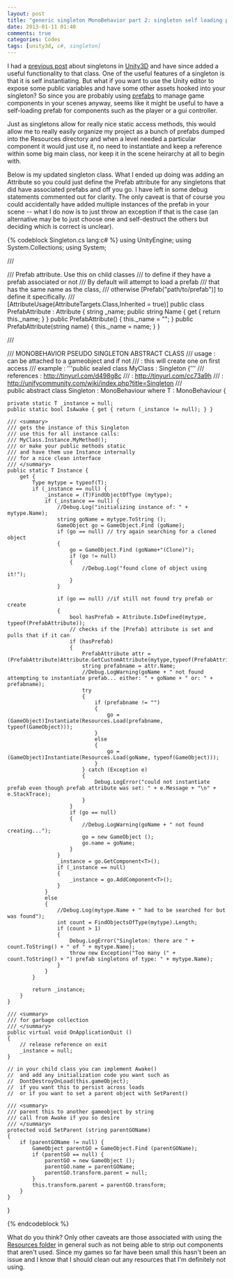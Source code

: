 ```yaml
---
layout: post
title: "generic singleton MonoBehavior part 2: singleton self loading prefab"
date: 2013-01-11 01:40
comments: true
categories: Codes 
tags: [unity3d, c#, singleton]
---
```


I had a [previous post](blog/2012/04/26/unity-singletons/) about singletons in [Unity3D](http://www.unity3d.com) and have since added a useful functionality to that class.  One of the useful features of a singleton is that it is self instantiating.  But what if you want to use the Unity editor to expose some public variables and have some other assets hooked into your singleton?  So since you are probably using [prefabs](http://docs.unity3d.com/Documentation/Manual/Prefabs.html) to manage game components in your scenes anyway, seems like it might be useful to have a self-loading prefab for components such as the player or a gui controller. 

Just as singletons allow for really nice static access methods, this would allow me to really easily organize my project as a bunch of prefabs dumped into the Resources directory and when a level needed a particular component it would just use it, no need to instantiate and keep a reference within some big main class, nor keep it in the scene heirarchy at all to begin with. 

<!--more--> 

Below is my updated singleton class. What I ended up doing was adding an Attribute so you could just define the Prefab attribute for any singletons that did have associated prefabs and off you go.  I have left in some debug statements commented out for clarity.  The only caveat is that of course you could accidentally have added multiple instances of the prefab in your scene -- what I do now is to just throw an exception if that is the case (an alternative may be to just choose one and self-destruct the others but deciding which is correct is unclear). 

{% codeblock Singleton.cs lang:c# %}
using UnityEngine;
using System.Collections;
using System;

/// <summary>
/// Prefab attribute. Use this on child classes
/// to define if they have a prefab associated or not
/// By default will attempt to load a prefab
/// that has the same name as the class,
/// otherwise [Prefab("path/to/prefab")] to define it specifically. 
/// </summary>
[AttributeUsage(AttributeTargets.Class,Inherited = true)]
public class PrefabAttribute : Attribute
{
    string _name;
	public string Name { get { return this._name; } }
	public PrefabAttribute() { this._name = ""; }
    public PrefabAttribute(string name) { this._name = name; }
}

/// <summary>
/// MONOBEHAVIOR PSEUDO SINGLETON ABSTRACT CLASS
/// usage		: can be attached to a gameobject and if not
/// 			: this will create one on first access
/// example		: '''public sealed class MyClass : Singleton<MyClass> {'''
/// references	: http://tinyurl.com/d498g8c
/// 			: http://tinyurl.com/cc73a9h
/// 			: http://unifycommunity.com/wiki/index.php?title=Singleton
/// </summary>
public abstract class Singleton<T> : MonoBehaviour where T : MonoBehaviour
{
	
	private static T _instance = null;
	public static bool IsAwake { get { return (_instance != null); } }
			
	/// <summary>
	/// gets the instance of this Singleton
	/// use this for all instance calls:
	/// MyClass.Instance.MyMethod();
	/// or make your public methods static
	/// and have them use Instance internally
	/// for a nice clean interface
	/// </summary>
	public static T Instance {
		get {
			Type mytype = typeof(T);
			if (_instance == null) {
				_instance = (T)FindObjectOfType (mytype);
				if (_instance == null) {
					//Debug.Log("initializing instance of: " + mytype.Name);
					string goName = mytype.ToString ();
					GameObject go = GameObject.Find (goName);
					if (go == null) // try again searching for a cloned object
					{
						go = GameObject.Find (goName+"(Clone)");
						if (go != null)
						{
							//Debug.Log("found clone of object using it!"); 
						}
					}
					
					if (go == null) //if still not found try prefab or create
					{
			            bool hasPrefab = Attribute.IsDefined(mytype, typeof(PrefabAttribute));
						// checks if the [Prefab] attribute is set and pulls that if it can
						if (hasPrefab)
						{
							PrefabAttribute attr = (PrefabAttribute)Attribute.GetCustomAttribute(mytype,typeof(PrefabAttribute));
							string prefabname = attr.Name;
							//Debug.LogWarning(goName + " not found attempting to instantiate prefab... either: " + goName + " or: " + prefabname);
							try
							{
								if (prefabname != "")
								{
									go = (GameObject)Instantiate(Resources.Load(prefabname, typeof(GameObject)));
								}
								else
								{
									go = (GameObject)Instantiate(Resources.Load(goName, typeof(GameObject)));
								}
							} catch (Exception e)
							{
								Debug.LogError("could not instantiate prefab even though prefab attribute was set: " + e.Message + "\n" + e.StackTrace);
							}
						}
						if (go == null)
						{
							//Debug.LogWarning(goName + " not found creating...");
							go = new GameObject ();
							go.name = goName;
						}
					}
					_instance = go.GetComponent<T>();
					if (_instance == null)
					{
						_instance = go.AddComponent<T>();
					}
				}
				else
				{ 
					//Debug.Log(mytype.Name + " had to be searched for but was found"); 
					int count = FindObjectsOfType(mytype).Length;
					if (count > 1)
					{
						Debug.LogError("Singleton: there are " + count.ToString() + " of " + mytype.Name);
						throw new Exception("Too many (" + count.ToString() + ") prefab singletons of type: " + mytype.Name);
					}
				}
			}
				
			return _instance;
		}
	}
	
	/// <summary>
	/// for garbage collection
	/// </summary>
	public virtual void OnApplicationQuit ()
	{
		// release reference on exit
		_instance = null;
	}
	
	// in your child class you can implement Awake()
	// 	and add any initialization code you want such as
	// 	DontDestroyOnLoad(this.gameObject);
	// 	if you want this to persist across loads
	//  or if you want to set a parent object with SetParent()
	
	/// <summary>
	/// parent this to another gameobject by string
	/// call from Awake if you so desire
	/// </summary>
	protected void SetParent (string parentGOName)
	{
		if (parentGOName != null) {
			GameObject parentGO = GameObject.Find (parentGOName);
			if (parentGO == null) {
				parentGO = new GameObject ();
				parentGO.name = parentGOName;
				parentGO.transform.parent = null;
			}
			this.transform.parent = parentGO.transform;
		}
	}
	
}

{% endcodeblock %}

What do you think?  Only other caveats are those associated with using the [Resources folder](http://docs.unity3d.com/Documentation/ScriptReference/Resources.html) in general such as not being able to strip out components that aren't used.  Since my games so far have been small this hasn't been an issue and I know that I should clean out any resources that I'm definitely not using. 


